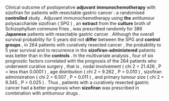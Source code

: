 Clinical outcome of postoperative **adjuvant** **immunochemotherapy** with sizofiran for patients with resectable gastric cancer : a randomised **controlled** study . Adjuvant immunochemotherapy using **the** antitumour polysaccharide sizofiran ( SPG ) , an **extract** from the **culture** broth of Schizophyllum commune Fries , was prescribed randomly for 386 **Japanese** patients with resectable gastric cancer . Although the overall survival probability for 5 years did not **differ** between the SPG and **control** **groups** , in 264 patients with curatively resected cancer , the probability to 5 year survival and to recurrence in the **sizofiran-administered** patients was better than in the **controls** . In the multivariate analysis , four of six prognostic factors correlated with the prognosis of the 264 patients who underwent curative surgery , that is , nodal involvement ( chi 2 = 21.426 , P = less than 0.0001 ) , age distribution ( chi 2 = 9.262 , P = 0.010 ) , sizofiran administration ( chi 2 = 6.507 , P = 0.011 ) , and primary tumour size ( chi 2 = 9.345 , P = 0.025 ) . Thus , patients with a curatively resected gastric cancer had a better prognosis when **sizofiran** was prescribed in combination with antitumour drugs . 